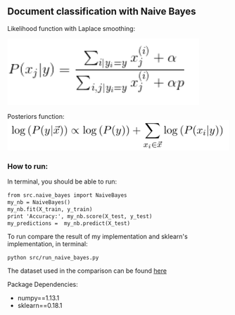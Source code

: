 ## Document classification with Naive Bayes

Likelihood function with Laplace smoothing: 

![likelihood](https://github.com/gogowenzhang/machine-learning-algorithms-python/blob/master/img/likelihood.png)

Posteriors function: ![posteriors](https://github.com/gogowenzhang/machine-learning-algorithms-python/blob/master/img/posterior.png)


### How to run:
In terminal, you should be able to run:
```
from src.naive_bayes import NaiveBayes
my_nb = NaiveBayes()
my_nb.fit(X_train, y_train)
print 'Accuracy:', my_nb.score(X_test, y_test)
my_predictions =  my_nb.predict(X_test)
```


To run compare the result of my implementation and sklearn's implementation, in terminal: 
```
python src/run_naive_bayes.py
```

The dataset used in the comparison can be found [here](https://archive.ics.uci.edu/ml/machine-learning-databases/spambase/spambase.names)


Package Dependencies:
- numpy==1.13.1
- sklearn==0.18.1
